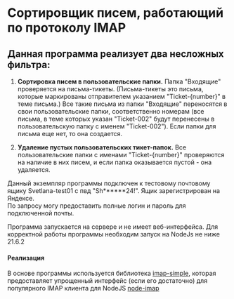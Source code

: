 # Сортировщик писем, работающий по протоколу IMAP #
## Данная программа реализует два несложных фильтра: ##

1. **Сортировка писем в пользовательские папки.** Папка "Входящие" проверяется на письма-тикеты. (Письма-тикеты это письма, которые маркированы отправителем указанием "Ticket-{number}" в теме письма.) Все такие письма из папки "Входящие" переносятся в свои пользовательские папки, соответственно номерам (все письма, в теме которых указан "Ticket-002" будут перенесены в пользовательскую папку с именем "Ticket-002"). Если папки для письма еще нет, то она создается.

2. **Удаление пустых пользовательских тикет-папок.** Все пользовательские папки с именами "Ticket-{number}" проверяются на наличие в них писем, и если папка оказывается пустой - она удаляется.

Данный экземпляр программы подключен к тестовому почтовому ящику Svetlana-test01 с пвд "Sh******24!". Ящик зарегистрирован на Яндексе.  
По запросу могу предоставить полные логин и пароль для подключенной почты.

Программа запускается на сервере и не имеет веб-интерфейса.
Для корректной работы программы необходим запуск на NodeJs не ниже 21.6.2

#### Реализация ###  
В основе программы используется библиотека [imap-simple](https://github.com/chadxz/imap-simple), которая предоставляет упрощенный интерфейс (если его достаточно) для популярного IMAP клиента для NodeJS [node-imap](https://github.com/mscdex/node-imap)
